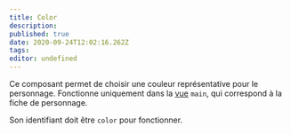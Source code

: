 ```yaml
---
title: Color
description: 
published: true
date: 2020-09-24T12:02:16.262Z
tags: 
editor: undefined
---
```


Ce composant permet de choisir une couleur représentative pour le personnage. Fonctionne uniquement dans la [vue](/system-builder/component/view) `main`, qui correspond à la fiche de personnage.

Son identifiant doit être `color` pour fonctionner.
